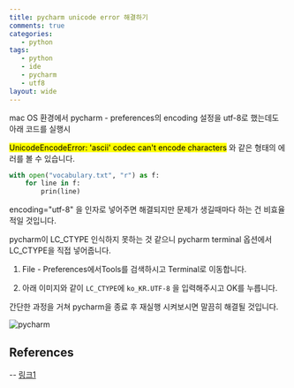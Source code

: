 ```yaml
---
title: pycharm unicode error 해결하기
comments: true
categories:
   - python
tags:
   - python
   - ide
   - pycharm
   - utf8
layout: wide
---
```



mac OS 환경에서 pycharm - preferences의 encoding 설정을 utf-8로 했는데도 아래 코드를 실행시

<mark>UnicodeEncodeError: 'ascii' codec can't encode characters</mark> 와 같은 형태의 에러를 볼 수 있습니다.

```python
with open("vocabulary.txt", "r") as f:
    for line in f:
        prin(line)
```

encoding="utf-8" 을 인자로 넣어주면 해결되지만 문제가 생길때마다 하는 건 비효율적일 것입니다.

pycharm이 LC_CTYPE 인식하지 못하는 것 같으니 pycharm terminal 옵션에서 LC_CTYPE을 직접 넣어줍니다.

1. File - Preferences에서Tools를 검색하시고 Terminal로 이동합니다.

2. 아래 이미지와 같이 `LC_CTYPE`에 `ko_KR.UTF-8` 을 입력해주시고 OK를 누릅니다.

간단한 과정을 거쳐 pycharm을 종료 후 재실행 시켜보시면 말끔히 해결될 것입니다.

![pycharm](https://d2ddoduugvun08.cloudfront.net/items/1K0J452L2K22413L1e2v/2019-03-29_14-43-53.png)



## References
--
[링크1](https://hashcode.co.kr/questions/5306/pycharm-에서-한글-사용할-때-encoding-문제가-발생합니다)
